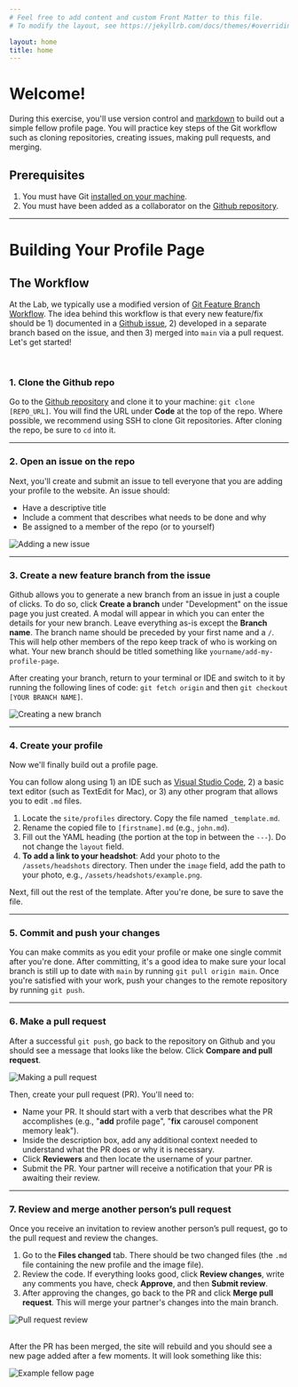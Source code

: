 ```yaml
---
# Feel free to add content and custom Front Matter to this file.
# To modify the layout, see https://jekyllrb.com/docs/themes/#overriding-theme-defaults

layout: home
title: home
---
```


# Welcome! 

During this exercise, you'll use version control and [markdown](https://www.markdownguide.org/basic-syntax/) to build out a simple fellow profile page. You will practice key steps of the Git workflow such as cloning repositories, creating issues, making pull requests, and merging. 

## Prerequisites

1. You must have Git [installed on your machine](https://git-scm.com/book/en/v2/Getting-Started-Installing-Git).
2. You must have been added as a collaborator on the [Github repository](https://github.com/de-data-lab/learning-git-23).

--- 

# Building Your Profile Page

## The Workflow

At the Lab, we typically use a modified version of [Git Feature Branch Workflow](https://www.atlassian.com/git/tutorials/comparing-workflows/feature-branch-workflow). The idea behind this workflow is that every new feature/fix should be 1) documented in a [Github issue](https://docs.github.com/en/issues/tracking-your-work-with-issues/creating-an-issue), 2) developed in a separate branch based on the issue, and then 3) merged into `main` via a pull request. Let's get started! 
  
 <br/>

### 1. Clone the Github repo 

Go to the [Github repository](https://github.com/de-data-lab/learning-git-23) and clone it to your machine: `git clone [REPO_URL]`. You will find the URL under **Code** at the top of the repo. Where possible, we recommend using SSH to clone Git repositories. After cloning the repo, be sure to `cd` into it. 

--- 

### 2. Open an issue on the repo 

Next, you'll create and submit an issue to tell everyone that you are adding your profile to the website. An issue should: 
* Have a descriptive title 
* Include a comment that describes what needs to be done and why
* Be assigned to a member of the repo (or to yourself)

![Adding a new issue](/assets/homepage/issue.png)

--- 

### 3. Create a new feature branch from the issue 

Github allows you to generate a new branch from an issue in just a couple of clicks. To do so, click **Create a branch** under "Development" on the issue page you just created. A modal will appear in which you can enter the details for your new branch. Leave everything as-is except the **Branch name**. The branch name should be preceded by your first name and a `/`. This will help other members of the repo keep track of who is working on what. Your new branch should be titled something like `yourname/add-my-profile-page`. 

After creating your branch, return to your terminal or IDE and switch to it by running the following lines of code: `git fetch origin` and then `git checkout [YOUR BRANCH NAME]`.

![Creating a new branch](/assets/homepage/createabranch.png)

--- 

### 4. Create your profile

Now we'll finally build out a profile page. 

You can follow along using 1) an IDE such as [Visual Studio Code](https://code.visualstudio.com/), 2) a basic text editor (such as TextEdit for Mac), or 3) any other program that allows you to edit `.md` files. 

1. Locate the `site/profiles` directory. Copy the file named `_template.md`. 
2. Rename the copied file to `[firstname].md` (e.g., `john.md`). 
3. Fill out the YAML heading (the portion at the top in between the `---`). Do not change the `layout` field.
4. **To add a link to your headshot**: Add your photo to the `/assets/headshots` directory. Then under the `image` field, add the path to your photo, e.g., `/assets/headshots/example.png`.

Next, fill out the rest of the template. After you're done, be sure to save the file. 

---

### 5. Commit and push your changes 

You can make commits as you edit your profile or make one single commit after you're done. After committing, it's a good idea to make sure your local branch is still up to date with `main` by running `git pull origin main`.  Once you're satisfied with your work, push your changes to the remote repository by running `git push`.   

---

### 6. Make a pull request 

After a successful `git push`, go back to the repository on Github and you should see a message that looks like the below. Click **Compare and pull request**. 

![Making a pull request](/assets/homepage/create-pr.png)

Then, create your pull request (PR). You'll need to: 
* Name your PR. It should start with a verb that describes what the PR accomplishes (e.g., "**add** profile page", "**fix** carousel component memory leak"). 
* Inside the description box, add any additional context needed to understand what the PR does or why it is necessary.
* Click **Reviewers** and then locate the username of your partner. 
* Submit the PR. Your partner will receive a notification that your PR is awaiting their review. 

--- 

### 7. Review and merge another person’s pull request

Once you receive an invitation to review another person’s pull request, go to the pull request and review the changes.

1. Go to the **Files changed** tab. There should be two changed files (the `.md` file containing the new profile and the image file). 
2. Review the code. If everything looks good, click **Review changes**, write any comments you have, check **Approve**, and then **Submit review**.
3. After approving the changes, go back to the PR and click **Merge pull request**. This will merge your partner's changes into the main branch. 

![Pull request review](https://user-images.githubusercontent.com/17035406/184684017-4b191515-90e5-4828-b872-f2f6daa38041.png)

<br/> 
After the PR has been merged, the site will rebuild and you should see a new page added after a few moments. It will look something like this: 

![Example fellow page](/assets/homepage/examplefellow.png)